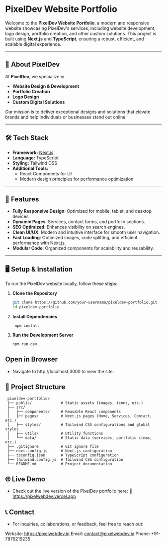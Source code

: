 # PixelDev Website Portfolio

Welcome to the **PixelDev Website Portfolio**, a modern and responsive website showcasing PixelDev's services, including website development, logo design, portfolio creation, and other custom solutions. This project is built using **Next.js** and **TypeScript**, ensuring a robust, efficient, and scalable digital experience.

---

## 🚀 **About PixelDev**

At **PixelDev**, we specialize in:
- **Website Design & Development**  
- **Portfolio Creation**  
- **Logo Design**  
- **Custom Digital Solutions**  

Our mission is to deliver exceptional designs and solutions that elevate brands and help individuals or businesses stand out online.

---

## 🛠️ **Tech Stack**

- **Framework:** [Next.js](https://nextjs.org/)  
- **Language:** TypeScript  
- **Styling:** Tailwind CSS  
- **Additional Tools:**  
  - React Components for UI  
  - Modern design principles for performance optimization  

---

## 🌟 **Features**

- **Fully Responsive Design**: Optimized for mobile, tablet, and desktop devices.  
- **Dynamic Pages**: Services, contact forms, and portfolio sections.  
- **SEO Optimized**: Enhances visibility on search engines.  
- **Clean UI/UX**: Modern and intuitive interface for smooth user navigation.  
- **Fast Loading**: Optimized images, code splitting, and efficient performance with Next.js.  
- **Modular Code**: Organized components for scalability and reusability.  

---

## 🖥️ **Setup & Installation**

To run the PixelDev website locally, follow these steps:

1. **Clone the Repository**  

   ```bash
   git clone https://github.com/your-username/pixeldev-portfolio.git
   cd pixeldev-portfolio
2. **Install Dependencies**

   ```
    npm install
3. **Run the Development Server**
   ```
   npm run dev
## Open in Browser
- Navigate to http://localhost:3000 to view the site.

## 📁 Project Structure
   ```
    pixeldev-portfolio/
    ├── public/             # Static assets (images, icons, etc.)
    ├── src/
    │   ├── components/     # Reusable React components
    │   ├── pages/          # Next.js pages (Home, Services, Contact, etc.)
    │   ├── styles/         # Tailwind CSS configurations and global styles
    │   ├── utils/          # Utility functions
    │   └── data/           # Static data (services, portfolio items, etc.)
    ├── .gitignore          # Git ignore file
    ├── next.config.js      # Next.js configuration
    ├── tsconfig.json       # TypeScript configuration
    ├── tailwind.config.js  # Tailwind CSS configuration
    └── README.md           # Project documentation
   ```

## 🌐 Live Demo
- Check out the live version of the PixelDev portfolio here:
  🔗 https://pixelwebdev.vercel.app
  
## 📞 Contact
- For inquiries, collaborations, or feedback, feel free to reach out:

Website: https://pixelwebdev.in
Email: contact@pixelwebdev.in
Phone: +91-7876215235
